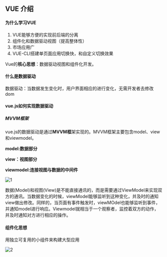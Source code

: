## VUE 介绍

#### 为什么学习VUE

1. VUE能够方便的实现前后端的分离
2. 组件化和数据驱动视图（提高整体性）
3. 市场应用广
4. VUE-CLI搭建单页面应用切换快，和自定义切换效果

Vue的**核心思想**：数据驱动视图和组件化开发。

#### 什么是数据驱动

数据驱动：当数据发生变化时，用户界面相应的进行变化，无需开发者去修改dom

#### vue.js如何实现数据驱动

##### MVVM框架

vue.js的数据驱动是通过**MVVM框**架实现的。MVVM框架主要包含model、view和viewmodel。

**model:数据部分**

**view：视图部分**

**viewmodel:连接视图与数据的中间件**

![1](https://cdn.jsdelivr.net/gh/TheFoxFairy/notebook-picgo@master/img/20200922222633.png)

数据(Model)和视图(View)是不能直接通讯的，而是需要通过ViewModel来实现双方的通讯。当数据变化的时候，viewModel能够监听到这种变化，并及时的通知view做出修改。同样的，当页面有事件触发时，viewMOdel也能够监听到事件，并通知model进行响应。Viewmodel就相当于一个观察者，监控着双方的动作，并及时通知对方进行相应的操作。

#### 组件化思想

用独立可复用的小组件来构建大型应用

![2](https://cdn.jsdelivr.net/gh/TheFoxFairy/notebook-picgo@master/img/20200922222634.png)